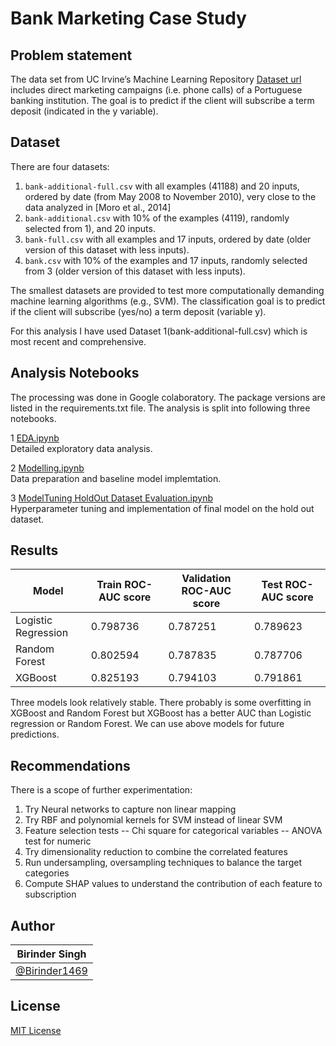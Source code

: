 # Bank Marketing Case Study


## Problem statement 

The data set from UC Irvine’s Machine Learning Repository [Dataset url](https://archive.ics.uci.edu/ml/datasets/Bank+Marketing) includes direct marketing campaigns (i.e. phone calls) of a Portuguese banking institution. The goal is to predict if the client will subscribe a term deposit (indicated in the y variable). 


## Dataset

There are four datasets:

1. `bank-additional-full.csv` with all examples (41188) and 20 inputs, ordered by date (from May 2008 to November 2010), very close to the data analyzed in [Moro et al., 2014]<br>
2. `bank-additional.csv` with 10% of the examples (4119), randomly selected from 1), and 20 inputs.<br>
3. `bank-full.csv` with all examples and 17 inputs, ordered by date (older version of this dataset with less inputs). <br>
4. `bank.csv` with 10% of the examples and 17 inputs, randomly selected from 3 (older version of this dataset with less inputs).<br>

The smallest datasets are provided to test more computationally demanding machine learning algorithms (e.g., SVM). The classification goal is to predict if the client will subscribe (yes/no) a term deposit (variable y).

For this analysis I have used Dataset 1(bank-additional-full.csv) which is most recent and comprehensive.


## Analysis Notebooks  

The processing was done in Google colaboratory. The package versions are listed in the requirements.txt file. The analysis is split into following three notebooks.

1 [EDA.ipynb](https://github.com/Birinder1469/BankMarketing_CaseStudy/blob/main/Notebooks/1_EDA.ipynb) <br>
Detailed exploratory data analysis.  

2 [Modelling.ipynb](https://github.com/Birinder1469/BankMarketing_CaseStudy/blob/main/Notebooks/2_Modelling.ipynb)<br>
Data preparation and baseline model implemtation.

3 [ModelTuning HoldOut Dataset Evaluation.ipynb](https://github.com/Birinder1469/BankMarketing_CaseStudy/blob/main/Notebooks/3_ModelTuning_HoldOutDatasetEvaluation.ipynb)<br>
Hyperparameter tuning and implementation of final model on the hold out dataset.



## Results 


| Model|Train ROC-AUC score	 |Validation ROC-AUC score |Test ROC-AUC score |
| ------| ------	 | ------ | ------|
| Logistic Regression| 0.798736	 | 0.787251 | 0.789623|
| Random Forest| 0.802594	 | 0.787835 | 0.787706|
| XGBoost | 0.825193	 | 0.794103 |0.791861|


Three models look relatively stable. There probably is some overfitting in XGBoost and Random Forest but XGBoost has a better AUC than Logistic regression or Random Forest. We can use above models for future predictions.


## Recommendations 

There is a scope of further experimentation:

1. Try Neural networks to capture non linear mapping 
2. Try RBF and polynomial kernels for SVM instead of linear SVM
3. Feature selection tests
-- Chi square for categorical variables
-- ANOVA test for numeric 
4. Try dimensionality reduction to combine the correlated features
5. Run undersampling, oversampling techniques to balance the target categories
6. Compute SHAP values to understand the contribution of each feature to subscription 

## Author

| Birinder Singh | 
| ------------- | 
| [@Birinder1469](https://github.com/Birinder1469) | 

## License

[MIT License](https://github.com/Birinder1469/BankMarketing_CaseStudy/blob/main/LICENSE)